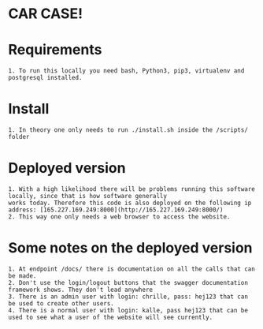 # CAR CASE!

# Requirements
    1. To run this locally you need bash, Python3, pip3, virtualenv and postgresql installed. 

# Install
    1. In theory one only needs to run ./install.sh inside the /scripts/ folder

# Deployed version
    1. With a high likelihood there will be problems running this software locally, since that is how software generally
    works today. Therefore this code is also deployed on the following ip address: [165.227.169.249:8000](http://165.227.169.249:8000/)
    2. This way one only needs a web browser to access the website.

# Some notes on the deployed version
    1. At endpoint /docs/ there is documentation on all the calls that can be made. 
    2. Don't use the login/logout buttons that the swagger documentation framework shows. They don't lead anywhere
    3. There is an admin user with login: chrille, pass: hej123 that can be used to create other users.
    4. There is a normal user with login: kalle, pass hej123 that can be used to see what a user of the website will see currently.
